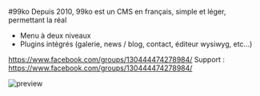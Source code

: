 #99ko
Depuis 2010, 99ko est un CMS en français, simple et léger, permettant la réal
- Menu à deux niveaux
- Plugins intégrés (galerie, news / blog, contact, éditeur wysiwyg, etc...)

https://www.facebook.com/groups/130444474278984/
Support : https://www.facebook.com/groups/130444474278984/


![preview](http://www.image-heberg.fr/files/1521205925666350807.jpg)
